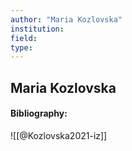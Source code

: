 ```yaml
---
author: "Maria Kozlovska"
institution:
field:
type:
---
```


## Maria Kozlovska
#### Bibliography:

![[@Kozlovska2021-iz]]